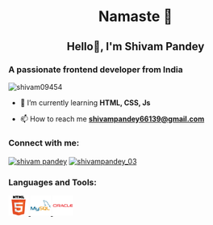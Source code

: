 <h1 align="center"> Namaste 🙏 </h1>
 <h2 align="center"> Hello👋, I'm Shivam Pandey</h2>
<h3>A passionate frontend developer from India</h3>

<p align="left"> <img src="https://komarev.com/ghpvc/?username=shivam09454&label=Profile%20views&color=0e75b6&style=flat" alt="shivam09454" /> </p>

- 🌱 I’m currently learning **HTML, CSS, Js**

- 📫 How to reach me **shivampandey66139@gmail.com**

<h3 align="left">Connect with me:</h3>
<p align="left">
<a href="https://linkedin.com/in/shivam pandey" target="blank"><img align="center" src="https://raw.githubusercontent.com/rahuldkjain/github-profile-readme-generator/master/src/images/icons/Social/linked-in-alt.svg" alt="shivam pandey" height="30" width="40" /></a>
<a href="https://instagram.com/shivampandey_03" target="blank"><img align="center" src="https://raw.githubusercontent.com/rahuldkjain/github-profile-readme-generator/master/src/images/icons/Social/instagram.svg" alt="shivampandey_03" height="30" width="40" /></a>
</p>

<h3 align="left">Languages and Tools:</h3>
<p align="left"> <a href="https://www.w3.org/html/" target="_blank" rel="noreferrer"> <img src="https://raw.githubusercontent.com/devicons/devicon/master/icons/html5/html5-original-wordmark.svg" alt="html5" width="40" height="40"/> </a> <a href="https://www.mysql.com/" target="_blank" rel="noreferrer"> <img src="https://raw.githubusercontent.com/devicons/devicon/master/icons/mysql/mysql-original-wordmark.svg" alt="mysql" width="40" height="40"/> </a> <a href="https://www.oracle.com/" target="_blank" rel="noreferrer"> <img src="https://raw.githubusercontent.com/devicons/devicon/master/icons/oracle/oracle-original.svg" alt="oracle" width="40" height="40"/> </a> </p>
